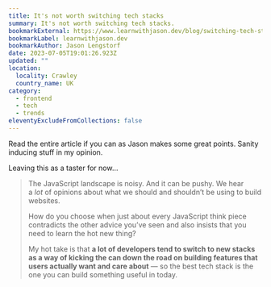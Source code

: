 ```yaml
---
title: It's not worth switching tech stacks
summary: It's not worth switching tech stacks.
bookmarkExternal: https://www.learnwithjason.dev/blog/switching-tech-stacks
bookmarkLabel: learnwithjason.dev
bookmarkAuthor: Jason Lengstorf
date: 2023-07-05T19:01:26.923Z
updated: ""
location:
  locality: Crawley
  country_name: UK
category:
  - frontend
  - tech
  - trends
eleventyExcludeFromCollections: false
---
```


Read the entire article if you can as Jason makes some great points. Sanity inducing stuff in my opinion.

Leaving this as a taster for now&hellip;

> The JavaScript landscape is noisy. And it can be pushy. We hear a *lot* of opinions about what we should and shouldn’t be using to build websites.
>
> How do you choose when just about every JavaScript think piece contradicts the other advice you’ve seen and also insists that you need to learn the hot new thing?
>
> My hot take is that **a lot of developers tend to switch to new stacks as a way of kicking the can down the road on building features that users actually want and care about** &mdash; so the best tech stack is the one you can build something useful in today.
